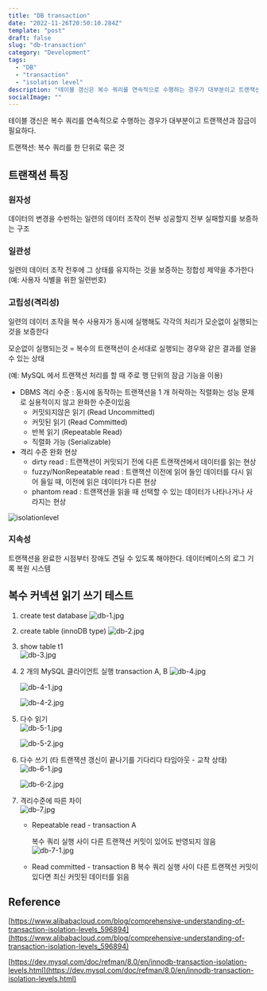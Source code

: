 ```yaml
---
title: "DB transaction"
date: "2022-11-26T20:50:10.284Z"
template: "post"
draft: false
slug: "db-transaction"
category: "Development"
tags:
  - "DB"
  - "transaction"
  - "isolation level"
description: "테이블 갱신은 복수 쿼리를 연속적으로 수행하는 경우가 대부분이고 트랜잭션과 잠금이 필요하다."
socialImage: ""
---
```


테이블 갱신은 복수 쿼리를 연속적으로 수행하는 경우가 대부분이고 트랜잭션과 잠금이 필요하다.

트랜잭션: 복수 쿼리를 한 단위로 묶은 것

## 트랜잭션 특징

### 원자성

데이터의 변경을 수반하는 일련의 데이터 조작이 전부 성공할지 전부 실패할지를 보증하는 구조

### 일관성

일련의 데이터 조작 전후에 그 상태를 유지하는 것을 보증하는 정합성 제약을 추가한다 (예: 사용자 식별을 위한 일련번호)

### 고립성(격리성)

일련의 데이터 조작을 복수 사용자가 동시에 실행해도 각각의 처리가 모순없이 실행되는 것을 보증한다

모순없이 실행되는것 = 복수의 트랜잭션이 순서대로 실행되는 경우와 같은 결과를 얻을 수 있는 상태

(예: MySQL 에서 트랜잭션 처리를 할 때 주로 행 단위의 잠금 기능을 이용)

- DBMS 격리 수준 : 동시에 동작하는 트랜잭션을 1 개 허락하는 직렬화는 성능 문제로 실용적이지 않고 완화한  수준이있음
    - 커밋되지않은 읽기 (Read Uncommitted)
    - 커밋된 읽기 (Read Committed)
    - 반복 읽기 (Repeatable Read)
    - 직렬화 가능 (Serializable)
- 격리 수준 완화 현상
    - dirty read : 트랜잭션이 커밋되기 전에 다른 트랜잭션에서 데이터를 읽는 현상
    - fuzzy/NonRepeatable read : 트랜잭션 이전에 읽어 들인 데이터를 다시 읽어 들일 때, 이전에 읽은 데이터가 다른 현상
    - phantom read : 트랜잭션을 읽을 때 선택할 수 있는 데이터가 나타나거나 사라지는 현상

![isolationlevel](/media/isolationlevel.jpg)

### 지속성

트랜잭션을 완료한 시점부터 장애도 견딜 수 있도록 해야한다. 데이터베이스의 로그 기록 복원 시스템

## 복수 커넥션 읽기 쓰기 테스트

1. create test database
    ![db-1.jpg](/media/db-1.jpg)

    
2. create table  (innoDB type)
    ![db-2.jpg](/media/db-2.jpg)

    
3. show table t1    
    ![db-3.jpg](/media/db-3.jpg)

    
4. 2 개의 MySQL 클라이언트 실행
transaction A, B
    ![db-4.jpg](/media/db-4.jpg)

    ![db-4-1.jpg](/media/db-4-1.jpg)

    ![db-4-2.jpg](/media/db-4-2.jpg)

    
5. 다수 읽기    
    ![db-5-1.jpg](/media/db-5-1.jpg)
    
    ![db-5-2.jpg](/media/db-5-2.jpg)

    
6. 다수 쓰기 (타 트랜잭션 갱신이 끝나기를 기다리다 타임아웃 - 교착 상태)    
    ![db-6-1.jpg](/media/db-6-1.jpg)

    ![db-6-2.jpg](/media/db-6-2.jpg)

    
7. 격리수준에 따른 차이     
    ![db-7.jpg](/media/db-7.jpg)
    
    - Repeatable read - transaction A
        
        복수 쿼리 실행 사이 다른 트랜잭션 커밋이 있어도 반영되지 않음  
        ![db-7-1.jpg](/media/db-7-1.jpg.jpg)
        
    - Read committed - transaction B
    복수 쿼리 실행 사이 다른 트랜잭션 커밋이 있다면 최신 커밋된 데이터를 읽음

## Reference

[https://www.alibabacloud.com/blog/comprehensive-understanding-of-transaction-isolation-levels_596894](https://www.alibabacloud.com/blog/comprehensive-understanding-of-transaction-isolation-levels_596894)

[https://dev.mysql.com/doc/refman/8.0/en/innodb-transaction-isolation-levels.html](https://dev.mysql.com/doc/refman/8.0/en/innodb-transaction-isolation-levels.html)